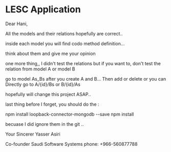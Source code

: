 # LESC Application

Dear Hani,

All the models and their relations hopefully are correct..


inside each model you will find  codo method definition...


think about them and give me your opinion


 one more thing,, I didn't test the relations but if you want to, don't test the relation from model A or model B

 go to model As_Bs after you create A and B... Then add or delete or you can Directly go to A/{id}/Bs or B/{id}/As



 hopefully will change this project ASAP..

 last thing before I forget, you should do  the :
 
 npm install loopback-connector-mongodb --save
 npm install
 
 becuase I did ignore them in the git ..


 Your Sincerer
 Yasser Asiri

 Co-founder Saudi Software Systems
 phone: +966-560877788
